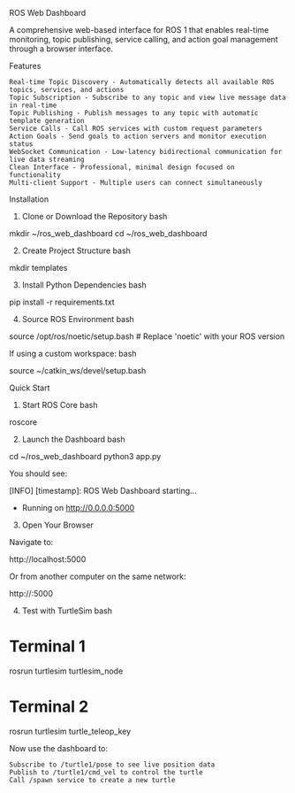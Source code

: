 ROS Web Dashboard

A comprehensive web-based interface for ROS 1 that enables real-time monitoring, topic publishing, service calling, and action goal management through a browser interface.

Features

    Real-time Topic Discovery - Automatically detects all available ROS topics, services, and actions
    Topic Subscription - Subscribe to any topic and view live message data in real-time
    Topic Publishing - Publish messages to any topic with automatic template generation
    Service Calls - Call ROS services with custom request parameters
    Action Goals - Send goals to action servers and monitor execution status
    WebSocket Communication - Low-latency bidirectional communication for live data streaming
    Clean Interface - Professional, minimal design focused on functionality
    Multi-client Support - Multiple users can connect simultaneously


Installation
1. Clone or Download the Repository
bash

mkdir ~/ros_web_dashboard
cd ~/ros_web_dashboard

2. Create Project Structure
bash

mkdir templates

3. Install Python Dependencies
bash

pip install -r requirements.txt

4. Source ROS Environment
bash

source /opt/ros/noetic/setup.bash  # Replace 'noetic' with your ROS version

If using a custom workspace:
bash

source ~/catkin_ws/devel/setup.bash

Quick Start
1. Start ROS Core
bash

roscore

2. Launch the Dashboard
bash

cd ~/ros_web_dashboard
python3 app.py

You should see:

[INFO] [timestamp]: ROS Web Dashboard starting...
 * Running on http://0.0.0.0:5000

3. Open Your Browser

Navigate to:

http://localhost:5000

Or from another computer on the same network:

http://<your-machine-ip>:5000

4. Test with TurtleSim
bash

# Terminal 1
rosrun turtlesim turtlesim_node

# Terminal 2
rosrun turtlesim turtle_teleop_key

Now use the dashboard to:

    Subscribe to /turtle1/pose to see live position data
    Publish to /turtle1/cmd_vel to control the turtle
    Call /spawn service to create a new turtle
